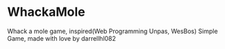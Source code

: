 # WhackaMole
Whack a mole game, inspired(Web Programming Unpas, WesBos)
Simple Game, made with love by darrellhl082
